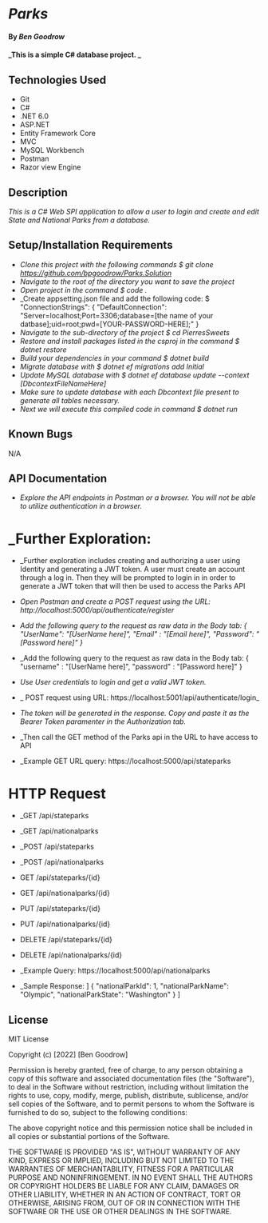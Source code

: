 # _Parks_

#### By _**Ben Goodrow**_

#### _This is a simple C# database project. _

## Technologies Used

* Git
* C#
* .NET 6.0
* ASP.NET
* Entity Framework Core
* MVC
* MySQL Workbench
* Postman
* Razor view Engine

## Description

_This is a C# Web SPI application to allow a user to login and create and edit State and National Parks from a database._


## Setup/Installation Requirements


* _Clone this project with the following commands $ git clone https://github.com/bpgoodrow/Parks.Solution_
* _Navigate to the root of the directory you want to save the project_
* _Open project in the command $ code ._
* _Create appsetting.json file and add the following code: $ "ConnectionStrings": {
    "DefaultConnection": "Server=localhost;Port=3306;database=[the name of your datbase];uid=root;pwd=[YOUR-PASSWORD-HERE];"
  }
* _Navigate to the sub-directory of the project $ cd PierresSweets_
* _Restore and install packages listed in the csproj in the command $ dotnet restore_
* _Build your dependencies in your command $ dotnet build_
* _Migrate database with $ dotnet ef migrations add Initial_
* _Update MySQL database with $ dotnet ef database update --context [DbcontextFileNameHere]_
* _Make sure to update database with each Dbcontext file present to generate all tables necessary._
* _Next we will execute this compiled code in command $ dotnet run_

## Known Bugs

N/A

## API Documentation

* _Explore the API endpoints in Postman or a browser. You will not be able to utilize authentication in a browser._

# _Further Exploration:

* _Further exploration includes creating and authorizing a user using Identity and generating a JWT token. A user must create an account through a log in. Then they will be prompted to login in in order to generate a JWT token that will then be used to access the Parks API

* _Open Postman and create a POST request using the URL: http://localhost:5000/api/authenticate/register_
* _Add the following query to the request as raw data in the Body tab: {
    "UserName": "[UserName here]",
    "Email" : "[Email here]",
    "Password": "[Password here]"
}_
* _Add the following query to the request as raw data in the Body tab: {
    "username" : "[UserName here]",
    "password" : "[Password here]"
}
* _Use User credentials to login and get a valid JWT token._
* _ POST request using URL: https://localhost:5001/api/authenticate/login_
* _The token will be generated in the response. Copy and paste it as the Bearer Token paramenter in the Authorization tab._
* _Then call the GET method of the Parks api in the URL to have access to API
* _Example GET URL query:  https://localhost:5000/api/stateparks

# HTTP Request

* _GET /api/stateparks
* _GET /api/nationalparks
* _POST /api/stateparks
* _POST /api/nationalparks
* GET /api/stateparks/{id}
* GET /api/nationalparks/{id}
* PUT /api/stateparks/{id}
* PUT /api/nationalparks/{id}
* DELETE /api/stateparks/{id}
* DELETE /api/nationalparks/{id}

* _Example Query: https://localhost:5000/api/nationalparks
* _Sample Response:
]
    {
        "nationalParkId": 1,
        "nationalParkName": "Olympic",
        "nationalParkState": "Washington"
    }
]

## License

MIT License

Copyright (c) [2022] [Ben Goodrow]

Permission is hereby granted, free of charge, to any person obtaining a copy
of this software and associated documentation files (the "Software"), to deal
in the Software without restriction, including without limitation the rights
to use, copy, modify, merge, publish, distribute, sublicense, and/or sell
copies of the Software, and to permit persons to whom the Software is
furnished to do so, subject to the following conditions:

The above copyright notice and this permission notice shall be included in all
copies or substantial portions of the Software.

THE SOFTWARE IS PROVIDED "AS IS", WITHOUT WARRANTY OF ANY KIND, EXPRESS OR
IMPLIED, INCLUDING BUT NOT LIMITED TO THE WARRANTIES OF MERCHANTABILITY,
FITNESS FOR A PARTICULAR PURPOSE AND NONINFRINGEMENT. IN NO EVENT SHALL THE
AUTHORS OR COPYRIGHT HOLDERS BE LIABLE FOR ANY CLAIM, DAMAGES OR OTHER
LIABILITY, WHETHER IN AN ACTION OF CONTRACT, TORT OR OTHERWISE, ARISING FROM,
OUT OF OR IN CONNECTION WITH THE SOFTWARE OR THE USE OR OTHER DEALINGS IN THE
SOFTWARE.
